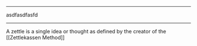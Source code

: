 ___ 
asdfasdfasfd
___ 
A zettle is a single idea or thought as defined by the creator of the [[Zettlekassen Method]]